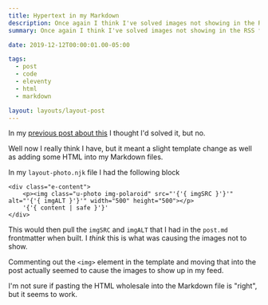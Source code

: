 ```yaml
---
title: Hypertext in my Markdown
description: Once again I think I've solved images not showing in the RSS feed
summary: Once again I think I've solved images not showing in the RSS feed

date: 2019-12-12T00:00:01.00-05:00

tags:
  - post
  - code
  - eleventy
  - html
  - markdown

layout: layouts/layout-post
---
```

In my [previous post about this](https://davidjohnmead.com/posts/2019-12-11-problem-with-rss-and-images/ "Problem with Eleventy, RSS, and images") I thought I'd solved it, but no.

Well now I really think I have, but it meant a slight template change as well as adding some HTML into my Markdown files.

In my `layout-photo.njk` file I had the following block

```
<div class="e-content">
	<p><img class="u-photo img-polaroid" src="'{'{ imgSRC }'}'" alt="'{'{ imgALT }'}'" width="500" height="500"></p>
	'{'{ content | safe }'}'
</div>
```
This would then pull the `imgSRC` and `imgALT` that I had in the `post.md` frontmatter when built.  I _think_ this is what was causing the images not to show.

Commenting out the `<img>` element in the template and moving that into the post actually seemed to cause the images to show up in my feed.

I'm not sure if pasting the HTML wholesale into the Markdown file is "right", but it seems to work.